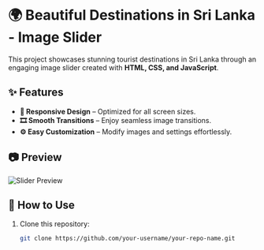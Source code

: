 # 🌍 Beautiful Destinations in Sri Lanka - Image Slider

This project showcases stunning tourist destinations in Sri Lanka through an engaging image slider created with **HTML, CSS, and JavaScript**.

## ✨ Features

- **📱 Responsive Design** – Optimized for all screen sizes.  
- **🎞️ Smooth Transitions** – Enjoy seamless image transitions.  
- **⚙️ Easy Customization** – Modify images and settings effortlessly.  

## 📷 Preview  

![Slider Preview](your-image-url-here)  

## 🚀 How to Use  

1. Clone this repository:  
   ```sh
   git clone https://github.com/your-username/your-repo-name.git
